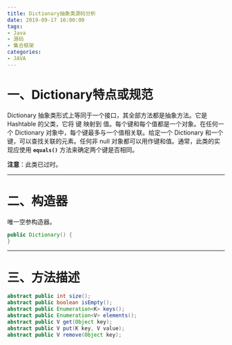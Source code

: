 ```yaml
---
title: Dictionary抽象类源码分析
date: 2019-09-17 16:00:00
tags:
- Java
- 源码
- 集合框架
categories:
- JAVA
---
```


# 一、Dictionary特点或规范

Dictionary 抽象类形式上等同于一个接口，其全部方法都是抽象方法。它是 Hashtable 的父类，它将 键 映射到 值。每个键和每个值都是一个对象。在任何一个 Dictionary 对象中，每个键最多与一个值相关联。给定一个 Dictionary 和一个键，可以查找关联的元素。任何非 null 对象都可以用作键和值。通常，此类的实现应使用 **`equals()`** 方法来确定两个键是否相同。

**注意**：此类已过时。

---

# 二、构造器

唯一空参构造器。

```java
public Dictionary() {
}
```

---

# 三、方法描述

```java
abstract public int size();
abstract public boolean isEmpty();
abstract public Enumeration<K> keys();
abstract public Enumeration<V> elements();
abstract public V get(Object key);
abstract public V put(K key, V value);
abstract public V remove(Object key);
```